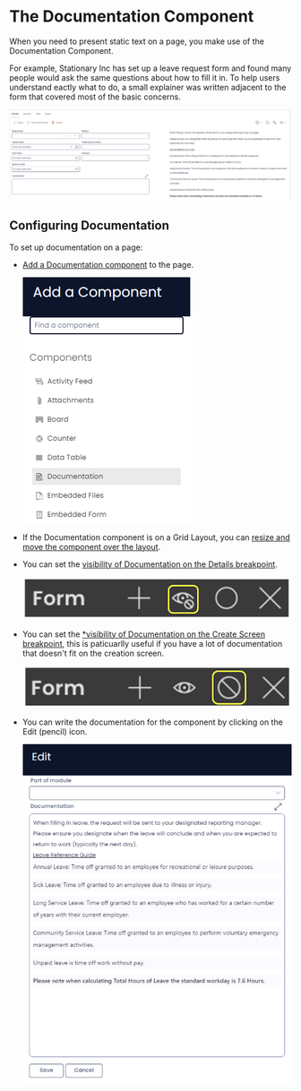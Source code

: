 # The Documentation Component

When you need to present static text on a page, you make use of the Documentation Component.

For example, Stationary Inc has set up a leave request form and found many people would ask the same questions about how to fill it in. To help users understand eactly what to do, a small explainer was written adjacent to the form that covered most of the basic concerns.

![Documentation component example against a form](<Documentation Example.png>)

## Configuring Documentation

To set up documentation on a page:

- [Add a Documentation component](/docs/Rapid/4-Keyper%20Manual/2-Designer/2-Pages/5-how-to-guides/how-to-add-a-component/how-to-add-a-component.md "How to add a component to a Layout / Page?") to the page.

    ![Documentation in component list](<Documentation in component list.png>)
- If the Documentation component is on a Grid Layout, you can [resize and move the component over the layout](/docs/Rapid/4-Keyper%20Manual/2-Designer/2-Pages/5-how-to-guides/how-to-arrange-a-component-on-a-grid/ "How to arrange a component on Grid layout?").

- You can set the [visibility of Documentation on the Details breakpoint](/docs/Rapid/4-Keyper%20Manual/2-Designer/2-Pages/5-how-to-guides/how-to-hide-components-on-breakpoints/how-to-hide-components-on-breakpoints.md "How to set a component to be visible / hidden on 'Item Details' and 'Create' breakpoints?").

    ![Visibility Toggle](<../Visiblity toggle.png>)

- You can set the [*visibility of Documentation on the Create Screen breakpoint](/docs/Rapid/4-Keyper%20Manual/2-Designer/2-Pages/5-how-to-guides/how-to-hide-components-on-breakpoints/how-to-hide-components-on-breakpoints.md "How to set a component to be visible / hidden on 'Item Details' and 'Create' breakpoints?"), this is paticuarlly useful if you have a lot of documentation that doesn't fit on the creation screen.

    ![Display Toggle](<../Display toggle.png>)
- You can write the documentation for the component by clicking on the Edit (pencil) icon. 

    ![Documentation configuration](<Documentation configuration.png>)

